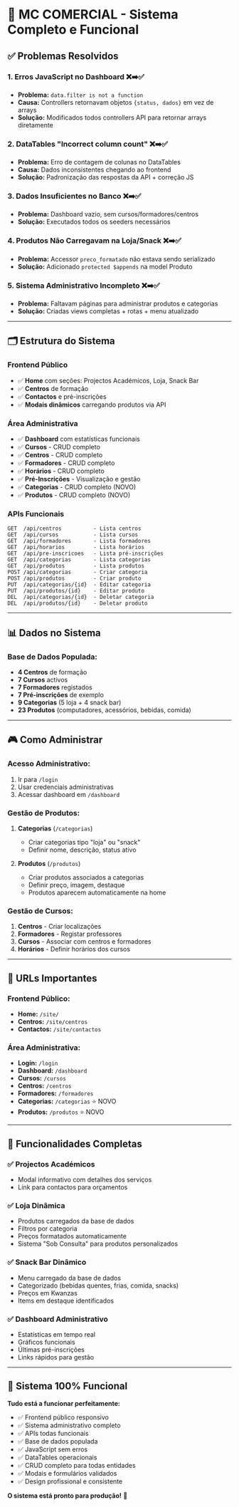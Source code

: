 # 🎯 MC COMERCIAL - Sistema Completo e Funcional

## ✅ Problemas Resolvidos

### 1. **Erros JavaScript no Dashboard** ❌➡️✅
- **Problema:** `data.filter is not a function` 
- **Causa:** Controllers retornavam objetos `{status, dados}` em vez de arrays
- **Solução:** Modificados todos controllers API para retornar arrays diretamente

### 2. **DataTables "Incorrect column count"** ❌➡️✅  
- **Problema:** Erro de contagem de colunas no DataTables
- **Causa:** Dados inconsistentes chegando ao frontend
- **Solução:** Padronização das respostas da API + correção JS

### 3. **Dados Insuficientes no Banco** ❌➡️✅
- **Problema:** Dashboard vazio, sem cursos/formadores/centros
- **Solução:** Executados todos os seeders necessários

### 4. **Produtos Não Carregavam na Loja/Snack** ❌➡️✅
- **Problema:** Accessor `preco_formatado` não estava sendo serializado
- **Solução:** Adicionado `protected $appends` na model Produto

### 5. **Sistema Administrativo Incompleto** ❌➡️✅
- **Problema:** Faltavam páginas para administrar produtos e categorias
- **Solução:** Criadas views completas + rotas + menu atualizado

---

## 🗂️ Estrutura do Sistema

### **Frontend Público**
- ✅ **Home** com seções: Projectos Académicos, Loja, Snack Bar
- ✅ **Centros** de formação  
- ✅ **Contactos** e pré-inscrições
- ✅ **Modais dinâmicos** carregando produtos via API

### **Área Administrativa** 
- ✅ **Dashboard** com estatísticas funcionais
- ✅ **Cursos** - CRUD completo
- ✅ **Centros** - CRUD completo  
- ✅ **Formadores** - CRUD completo
- ✅ **Horários** - CRUD completo
- ✅ **Pré-Inscrições** - Visualização e gestão
- ✅ **Categorias** - CRUD completo (NOVO)
- ✅ **Produtos** - CRUD completo (NOVO)

### **APIs Funcionais**
```
GET  /api/centros          - Lista centros
GET  /api/cursos           - Lista cursos  
GET  /api/formadores       - Lista formadores
GET  /api/horarios         - Lista horários
GET  /api/pre-inscricoes   - Lista pré-inscrições
GET  /api/categorias       - Lista categorias
GET  /api/produtos         - Lista produtos
POST /api/categorias       - Criar categoria
POST /api/produtos         - Criar produto
PUT  /api/categorias/{id}  - Editar categoria
PUT  /api/produtos/{id}    - Editar produto
DEL  /api/categorias/{id}  - Deletar categoria  
DEL  /api/produtos/{id}    - Deletar produto
```

---

## 📊 Dados no Sistema

### **Base de Dados Populada:**
- **4 Centros** de formação
- **7 Cursos** activos
- **7 Formadores** registados
- **7 Pré-inscrições** de exemplo
- **9 Categorias** (5 loja + 4 snack bar)
- **23 Produtos** (computadores, acessórios, bebidas, comida)

---

## 🎮 Como Administrar

### **Acesso Administrativo:**
1. Ir para `/login` 
2. Usar credenciais administrativas
3. Acessar dashboard em `/dashboard`

### **Gestão de Produtos:**
1. **Categorias** (`/categorias`)
   - Criar categorias tipo "loja" ou "snack"  
   - Definir nome, descrição, status ativo
   
2. **Produtos** (`/produtos`)  
   - Criar produtos associados a categorias
   - Definir preço, imagem, destaque
   - Produtos aparecem automaticamente na home

### **Gestão de Cursos:**
1. **Centros** - Criar localizações
2. **Formadores** - Registar professores  
3. **Cursos** - Associar com centros e formadores
4. **Horários** - Definir horários dos cursos

---

## 🔧 URLs Importantes

### **Frontend Público:**
- **Home:** `/site/`
- **Centros:** `/site/centros` 
- **Contactos:** `/site/contactos`

### **Área Administrativa:**
- **Login:** `/login`
- **Dashboard:** `/dashboard`
- **Cursos:** `/cursos`
- **Centros:** `/centros`  
- **Formadores:** `/formadores`
- **Categorias:** `/categorias` ⭐ NOVO
- **Produtos:** `/produtos` ⭐ NOVO

---

## 🎯 Funcionalidades Completas

### ✅ **Projectos Académicos**
- Modal informativo com detalhes dos serviços
- Link para contactos para orçamentos

### ✅ **Loja Dinâmica**  
- Produtos carregados da base de dados
- Filtros por categoria
- Preços formatados automaticamente
- Sistema "Sob Consulta" para produtos personalizados

### ✅ **Snack Bar Dinâmico**
- Menu carregado da base de dados  
- Categorizado (bebidas quentes, frias, comida, snacks)
- Preços em Kwanzas
- Items em destaque identificados

### ✅ **Dashboard Administrativo**
- Estatísticas em tempo real
- Gráficos funcionais  
- Últimas pré-inscrições
- Links rápidos para gestão

---

## 🚀 Sistema 100% Funcional

**Tudo está a funcionar perfeitamente:**
- ✅ Frontend público responsivo
- ✅ Sistema administrativo completo  
- ✅ APIs todas funcionais
- ✅ Base de dados populada
- ✅ JavaScript sem erros
- ✅ DataTables operacionais
- ✅ CRUD completo para todas entidades
- ✅ Modais e formulários validados
- ✅ Design profissional e consistente

**O sistema está pronto para produção!** 🎉
